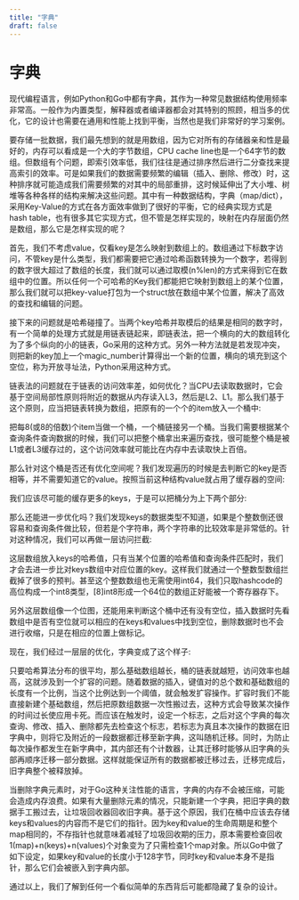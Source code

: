 ```yaml
---
title: "字典"
draft: false
---
```


# 字典

现代编程语言，例如Python和Go中都有字典，其作为一种常见数据结构使用频率非常高。一般作为内置类型，解释器或者编译器都会对其特别的照顾，相当多的优化，它的设计也需要在通用和性能上找到平衡，当然也是我们非常好的学习案例。

要存储一批数据，我们最先想到的就是用数组，因为它对所有的存储器亲和性是最好的，内存可以看成是一个大的字节数组，CPU cache line也是一个64字节的数组。但数组有个问题，即索引效率低，我们往往是通过排序然后进行二分查找来提高索引的效率。可是如果我们的数据需要频繁的编辑（插入、删除、修改）时，这种排序就可能造成我们需要频繁的对其中的局部重排，这时候延伸出了大小堆、树堆等各种各样的结构来解决这些问题。其中有一种数据结构，字典（map/dict），采用Key-Value的方式在各方面效率做到了很好的平衡，它的经典实现方式是hash table，也有很多其它实现方式，但不管是怎样实现的，映射在内存层面仍然是数组，那么它是怎样实现的呢？

首先，我们不考虑value，仅看key是怎么映射到数组上的。数组通过下标数字访问，不管key是什么类型，我们都需要把它通过哈希函数转换为一个数字，若得到的数字很大超过了数组的长度，我们就可以通过取模(n%len)的方式来得到它在数组中的位置。所以任何一个可哈希的Key我们都能把它映射到数组上的某个位置，那么我们就可以把key-value打包为一个struct放在数组中某个位置，解决了高效的查找和编辑的问题。

接下来的问题就是哈希碰撞了。当两个key哈希并取模后的结果是相同的数字时，有一个简单的处理方式就是用链表链起来，即链表法，把一个横向的大的数组转化为了多个纵向的小的链表，Go采用的这种方式。另外一种方法就是若发现冲突，则把新的key加上一个magic_number计算得出一个新的位置，横向的填充到这个空位，称为开放寻址法，Python采用这种方式。

链表法的问题就在于链表的访问效率差，如何优化？当CPU去读取数据时，它会基于空间局部性原则将附近的数据从内存读入L3，然后是L2、L1。那么我们基于这个原则，应当把链表转换为数组，把原有的一个个的item放入一个桶中:

把每8(或8的倍数)个item当做一个桶，一个桶链接另一个桶。当我们需要根据某个查询条件查询数据的时候，我们可以把整个桶拿出来遍历查找，很可能整个桶是被L1或者L3缓存过的，这个访问效率就可能比在内存中去读取快上百倍。

那么针对这个桶是否还有优化空间呢？我们发现遍历的时候是去判断它的key是否相等，并不需要知道它的value。按照当前这种结构value就占用了缓存器的空间:

我们应该尽可能的缓存更多的keys，于是可以把桶分为上下两个部分:

那么还能进一步优化吗？我们发现keys的数据类型不知道，如果是个整数倒还很容易和查询条件做比较，但若是个字符串，两个字符串的比较效率是非常低的。针对这种情况，我们可以再做一层访问拦截:

这层数组放入keys的哈希值，只有当某个位置的哈希值和查询条件匹配时，我们才会去进一步比对keys数组中对应位置的key。这样我们就通过一个整数型数组拦截掉了很多的预判。甚至这个整数数组也无需使用int64，我们只取hashcode的高位构成一个int8类型，[8]int8形成一个64位的数组正好能被一个寄存器存下。

另外这层数组像一个位图，还能用来判断这个桶中还有没有空位，插入数据时先看数组中是否有空位就可以相应的在keys和values中找到空位，删除数据时也不会进行收缩，只是在相应的位置上做标记。

现在，我们经过一层层的优化，字典变成了这个样子:

只要哈希算法分布的很平均，那么基础数组越长，桶的链表就越短，访问效率也越高，这就涉及到一个扩容的问题。随着数据的插入，键值对的总个数和基础数组的长度有一个比例，当这个比例达到一个阈值，就会触发扩容操作。扩容时我们不能直接新建个基础数组，然后把原数组数据一次性搬过去，这种方式会导致某次操作的时间过长使应用卡死。而应该在触发时，设定一个标志，之后对这个字典的每次查询、修改、插入、删除都先去检查这个标志，若标志为真且本次操作的数据在旧字典中，则将它及附近的一段数据都迁移至新字典，这叫随机迁移。同时，为防止每次操作都发生在新字典中，其内部还有个计数器，让其迁移时能够从旧字典的头部再顺序迁移一部分数据。这样就能保证所有的数据都被迁移过去，迁移完成后，旧字典整个被释放掉。

当删除字典元素时，对于Go这种关注性能的语言，字典的内存不会被压缩，可能会造成内存浪费。如果有大量删除元素的情况，只能新建一个字典，把旧字典的数据手工搬过去，让垃圾回收器回收旧字典。基于这个原因，我们在桶中应该去存储keys和values的内容而不是它们的指针。因为key和value的生命周期是和整个map相同的，不存指针也就意味着减轻了垃圾回收期的压力，原本需要检查回收1(map)+n(keys)+n(values)个对象变为了只需检查1个map对象。所以Go中做了如下设定，如果key和value的长度小于128字节，同时key和value本身不是指针，那么它们会被嵌入到字典内部。

通过以上，我们了解到任何一个看似简单的东西背后可能都隐藏了复杂的设计。
